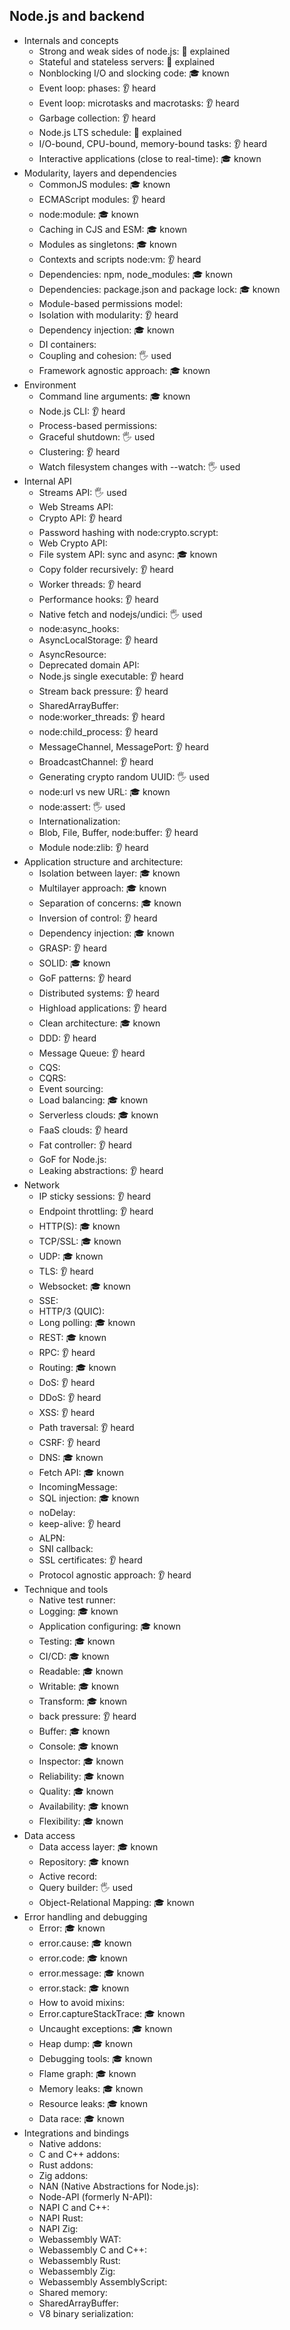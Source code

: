 ## Node.js and backend

- Internals and concepts
  - Strong and weak sides of node.js: 🙋 explained
  - Stateful and stateless servers: 🙋 explained
  - Nonblocking I/O and slocking code: 🎓 known
  - Event loop: phases: 👂 heard
  - Event loop: microtasks and macrotasks: 👂 heard
  - Garbage collection: 👂 heard
  - Node.js LTS schedule: 🙋 explained
  - I/O-bound, CPU-bound, memory-bound tasks: 👂 heard
  - Interactive applications (close to real-time): 🎓 known
- Modularity, layers and dependencies
  - CommonJS modules: 🎓 known
  - ECMAScript modules: 👂 heard
  - node:module: 🎓 known
  - Caching in CJS and ESM: 🎓 known
  - Modules as singletons: 🎓 known
  - Contexts and scripts node:vm: 👂 heard
  - Dependencies: npm, node_modules: 🎓 known
  - Dependencies: package.json and package lock: 🎓 known
  - Module-based permissions model:
  - Isolation with modularity: 👂 heard
  - Dependency injection: 🎓 known
  - DI containers:
  - Coupling and cohesion: 🖐️ used
  - Framework agnostic approach: 🎓 known
- Environment
  - Command line arguments: 🎓 known
  - Node.js CLI: 👂 heard
  - Process-based permissions:
  - Graceful shutdown: 🖐️ used
  - Clustering: 👂 heard
  - Watch filesystem changes with --watch: 🖐️ used
- Internal API
  - Streams API: 🖐️ used
  - Web Streams API:
  - Crypto API: 👂 heard
  - Password hashing with node:crypto.scrypt:
  - Web Crypto API:
  - File system API: sync and async: 🎓 known
  - Copy folder recursively: 👂 heard
  - Worker threads: 👂 heard
  - Performance hooks: 👂 heard
  - Native fetch and nodejs/undici: 🖐️ used
  - node:async_hooks:
  - AsyncLocalStorage: 👂 heard
  - AsyncResource:
  - Deprecated domain API:
  - Node.js single executable: 👂 heard
  - Stream back pressure: 👂 heard
  - SharedArrayBuffer:
  - node:worker_threads: 👂 heard
  - node:child_process: 👂 heard
  - MessageChannel, MessagePort: 👂 heard
  - BroadcastChannel: 👂 heard
  - Generating crypto random UUID: 🖐️ used
  - node:url vs new URL: 🎓 known
  - node:assert: 🖐️ used
  - Internationalization:
  - Blob, File, Buffer, node:buffer: 👂 heard
  - Module node:zlib: 👂 heard
- Application structure and architecture:
  - Isolation between layer: 🎓 known
  - Multilayer approach: 🎓 known
  - Separation of concerns: 🎓 known
  - Inversion of control: 👂 heard
  - Dependency injection: 🎓 known
  - GRASP: 👂 heard
  - SOLID: 🎓 known
  - GoF patterns: 👂 heard
  - Distributed systems: 👂 heard
  - Highload applications: 👂 heard
  - Clean architecture: 🎓 known
  - DDD: 👂 heard
  - Message Queue: 👂 heard
  - CQS:
  - CQRS:
  - Event sourcing:
  - Load balancing: 🎓 known
  - Serverless clouds: 🎓 known
  - FaaS clouds: 👂 heard
  - Fat controller: 👂 heard
  - GoF for Node.js:
  - Leaking abstractions: 👂 heard
- Network
  - IP sticky sessions: 👂 heard
  - Endpoint throttling: 👂 heard
  - HTTP(S): 🎓 known
  - TCP/SSL: 🎓 known
  - UDP: 🎓 known
  - TLS: 👂 heard
  - Websocket: 🎓 known
  - SSE:
  - HTTP/3 (QUIC):
  - Long polling: 🎓 known
  - REST: 🎓 known
  - RPC: 👂 heard
  - Routing: 🎓 known
  - DoS: 👂 heard
  - DDoS: 👂 heard
  - XSS: 👂 heard
  - Path traversal: 👂 heard
  - CSRF: 👂 heard
  - DNS: 🎓 known
  - Fetch API: 🎓 known
  - IncomingMessage:
  - SQL injection: 🎓 known
  - noDelay:
  - keep-alive: 👂 heard
  - ALPN:
  - SNI callback:
  - SSL certificates: 👂 heard
  - Protocol agnostic approach: 👂 heard
- Technique and tools
  - Native test runner:
  - Logging: 🎓 known
  - Application configuring: 🎓 known
  - Testing: 🎓 known
  - CI/CD: 🎓 known
  - Readable: 🎓 known
  - Writable: 🎓 known
  - Transform: 🎓 known
  - back pressure: 👂 heard 
  - Buffer: 🎓 known
  - Console: 🎓 known
  - Inspector: 🎓 known
  - Reliability: 🎓 known
  - Quality: 🎓 known
  - Availability: 🎓 known
  - Flexibility: 🎓 known
- Data access
  - Data access layer: 🎓 known
  - Repository: 🎓 known
  - Active record:
  - Query builder: 🖐️ used
  - Object-Relational Mapping: 🎓 known
- Error handling and debugging
  - Error: 🎓 known
  - error.cause: 🎓 known
  - error.code: 🎓 known
  - error.message: 🎓 known
  - error.stack: 🎓 known
  - How to avoid mixins:
  - Error.captureStackTrace: 🎓 known
  - Uncaught exceptions: 🎓 known
  - Heap dump: 🎓 known
  - Debugging tools: 🎓 known
  - Flame graph: 🎓 known
  - Memory leaks: 🎓 known
  - Resource leaks: 🎓 known
  - Data race: 🎓 known
- Integrations and bindings
  - Native addons:
  - C and C++ addons:
  - Rust addons:
  - Zig addons:
  - NAN (Native Abstractions for Node.js):
  - Node-API (formerly N-API):
  - NAPI C and C++:
  - NAPI Rust:
  - NAPI Zig:
  - Webassembly WAT:
  - Webassembly C and C++:
  - Webassembly Rust:
  - Webassembly Zig:
  - Webassembly AssemblyScript:
  - Shared memory:
  - SharedArrayBuffer:
  - V8 binary serialization:
